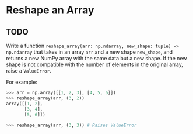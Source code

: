 # Reshape an Array

## TODO

Write a function `reshape_array(arr: np.ndarray, new_shape: tuple) -> np.ndarray` that takes in an array `arr` and a new shape `new_shape`, and returns a new NumPy array with the same data but a new shape. If the new shape is not compatible with the number of elements in the original array, raise a `ValueError`.

For example:

```python
>>> arr = np.array([[1, 2, 3], [4, 5, 6]])
>>> reshape_array(arr, (3, 2))
array([[1, 2],
       [3, 4],
       [5, 6]])
       
>>> reshape_array(arr, (3, 3)) # Raises ValueError
```
